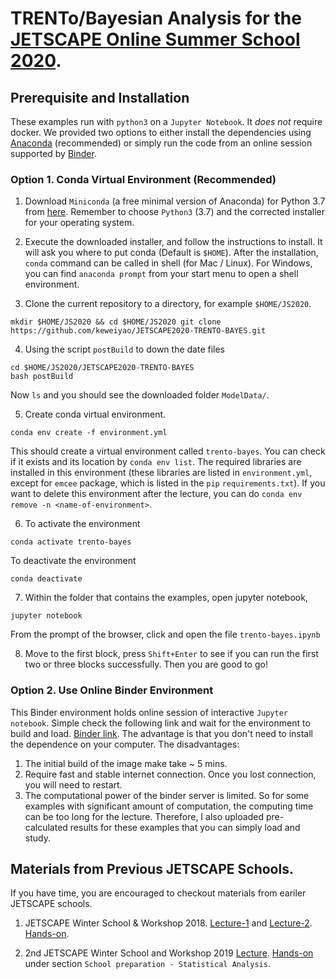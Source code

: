 # TRENTo/Bayesian Analysis for the [JETSCAPE Online Summer School 2020](https://indico.bnl.gov/event/8660/).

## Prerequisite and Installation

These examples run with `python3` on a `Jupyter Notebook`. It *does not* require docker.
We provided two options to either install the dependencies using [Anaconda](https://www.anaconda.com/) (recommended) or simply run the code from an online session supported by [Binder](https://mybinder.org/).

### Option 1. Conda Virtual Environment (Recommended)

1. Download `Miniconda` (a free minimal version of Anaconda) for Python 3.7 from [here](https://docs.conda.io/en/latest/miniconda.html). Remember to choose `Python3` (3.7) and the corrected installer for your operating system.

2. Execute the downloaded installer, and follow the instructions to install.
It will ask you where to put conda (Default is `$HOME`). After the installation, `conda` command can be called in shell (for Mac / Linux). For Windows, you can find `anaconda prompt` from your start menu to open a shell environment.

3. Clone the current repository to a directory, for example `$HOME/JS2020`.
```
mkdir $HOME/JS2020 && cd $HOME/JS2020 git clone https://github.com/keweiyao/JETSCAPE2020-TRENTO-BAYES.git 
```

4. Using the script `postBuild` to down the date files  
```
cd $HOME/JS2020/JETSCAPE2020-TRENTO-BAYES 
bash postBuild 
```
Now `ls` and you should see the downloaded folder `ModelData/`.

5. Create conda virtual environment.
```
conda env create -f environment.yml 
```
This should create a virtual environment called `trento-bayes`. You can check if it exists and its location by `conda env list`. The required libraries are installed in this environment (these libraries are listed in `environment.yml`, except for `emcee` package, which is listed in the `pip` `requirements.txt`). If you want to delete this environment after the lecture, you can do `conda env remove -n <name-of-environment>`.

6. To activate the environment 
```
conda activate trento-bayes 
```
To deactivate the environment 
```
conda deactivate 
```

7. Within the folder that contains the examples, open jupyter notebook, 
```
jupyter notebook 
```
From the prompt of the browser, click and open the file `trento-bayes.ipynb`

8. Move to the first block, press `Shift+Enter` to see if you can run the first two or three blocks successfully. 
Then you are good to go!

### Option 2. Use Online Binder Environment

This Binder environment holds online session of interactive `Jupyter notebook`. 
Simple check the following link and wait for the environment to build and load.
[Binder link](https://mybinder.org/v2/gh/keweiyao/JETSCAPE2020-TRENTO-BAYES/master ).
The advantage is that you don't need to install the dependence on your computer. 
The disadvantages: 
1. The initial build of the image make take ~ 5 mins.
2. Require fast and stable internet connection. Once you lost connection, you will need to restart.
3. The computational power of the binder server is limited. So for some examples with significant amount of computation, the computing time can be too long for the lecture. Therefore, I also uploaded pre-calculated results for these examples that you can simply load and study.

## Materials from Previous JETSCAPE Schools.

If you have time, you are encouraged to checkout materials from eariler JETSCAPE schools.

1. JETSCAPE Winter School & Workshop 2018.
[Lecture-1](https://indico.bnl.gov/event/3958/contributions/12067/attachments/10945/13352/WS_Statistics_Theory.pdf) and 
[Lecture-2](https://indico.bnl.gov/event/3958/contributions/12064/attachments/10943/13350/WS_Exercise_Pres.pdf).
[Hands-on](https://sites.google.com/a/lbl.gov/jetscape2018/home/school-material/school-preparation).

2. 2nd JETSCAPE Winter School and Workshop 2019
[Lecture](https://indico.bnl.gov/event/5031/contributions/25828/attachments/21430/29220/WS_Theory_Exercises.pdf).
[Hands-on](https://indico.bnl.gov/event/5031/page/115-school-material) under section `School preparation - Statistical Analysis`.
